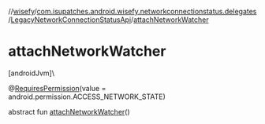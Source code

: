 //[wisefy](../../../index.md)/[com.isupatches.android.wisefy.networkconnectionstatus.delegates](../index.md)/[LegacyNetworkConnectionStatusApi](index.md)/[attachNetworkWatcher](attach-network-watcher.md)

# attachNetworkWatcher

[androidJvm]\

@[RequiresPermission](https://developer.android.com/reference/kotlin/androidx/annotation/RequiresPermission.html)(value = android.permission.ACCESS_NETWORK_STATE)

abstract fun [attachNetworkWatcher](attach-network-watcher.md)()
